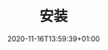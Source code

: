 ---
title: "安装"
description: "安装内核和 v2rayA"
lead: ""
date: 2020-11-16T13:59:39+01:00
lastmod: 2020-11-16T13:59:39+01:00
draft: false
images: []
menu:
  docs:
    parent: "prologue"
    identifier: "about"
weight: 15
---